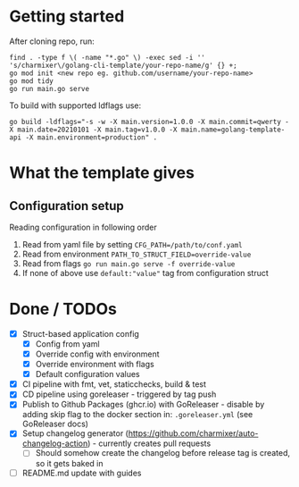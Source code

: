# Getting started

After cloning repo, run:

```
find . -type f \( -name "*.go" \) -exec sed -i '' 's/charmixer\/golang-cli-template/your-repo-name/g' {} +;
go mod init <new repo eg. github.com/username/your-repo-name>
go mod tidy
go run main.go serve
```

To build with supported ldflags use:
```
go build -ldflags="-s -w -X main.version=1.0.0 -X main.commit=qwerty -X main.date=20210101 -X main.tag=v1.0.0 -X main.name=golang-template-api -X main.environment=production" .
```

# What the template gives

## Configuration setup

Reading configuration in following order

1. Read from yaml file by setting `CFG_PATH=/path/to/conf.yaml`
2. Read from environment `PATH_TO_STRUCT_FIELD=override-value`
3. Read from flags `go run main.go serve -f override-value`
4. If none of above use `default:"value"` tag from configuration struct

# Done / TODOs

- [x] Struct-based application config
  - [x] Config from yaml
  - [x] Override config with environment
  - [x] Override environment with flags
  - [x] Default configuration values
- [x] CI pipeline with fmt, vet, staticchecks, build & test
- [x] CD pipeline using goreleaser - triggered by tag push
- [x] Publish to Github Packages (ghcr.io) with GoReleaser - disable by adding skip flag to the docker section in: `.goreleaser.yml` (see GoReleaser docs)
- [x] Setup changelog generator (https://github.com/charmixer/auto-changelog-action) - currently creates pull requests
  - [ ] Should somehow create the changelog before release tag is created, so it gets baked in
- [ ] README.md update with guides
